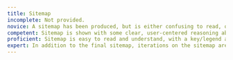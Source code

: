 ```yaml
---
title: Sitemap
incomplete: Not provided.
novice: A sitemap has been produced, but is either confusing to read, or has not effectively been used to determine a better overall site structure. Site structure may be too tied to the organization rather than the user mental model.
competent: Sitemap is shown with some clear, user-centered reasoning about why the site should be organized in this way.
proficient: Sitemap is easy to read and understand, with a key/legend as an aid. It is clear how the sitemap relates to users' mental models and also clear how the sitemap connected to design decisions with the product.
expert: In addition to the final sitemap, iterations on the sitemap are considered with clear reasoning for the changes made, from both a user and implementation perspective.
---
```

